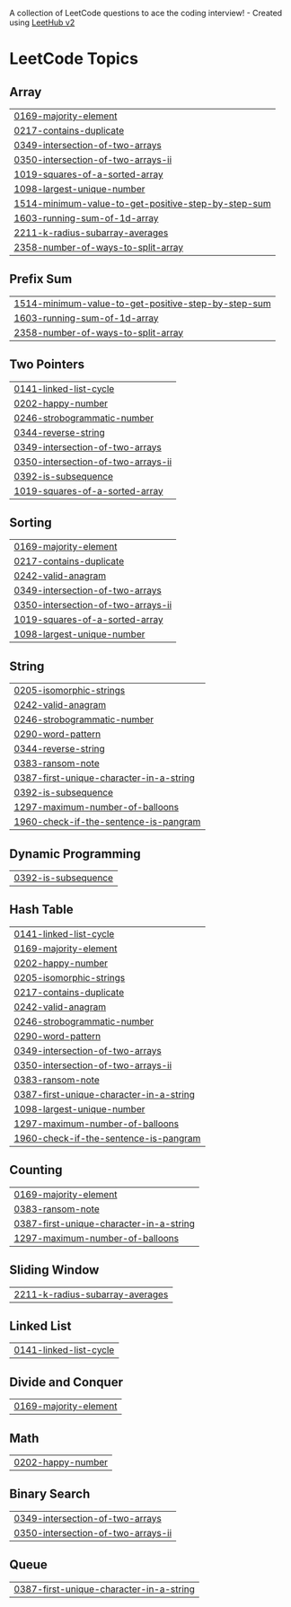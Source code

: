 A collection of LeetCode questions to ace the coding interview! - Created using [LeetHub v2](https://github.com/arunbhardwaj/LeetHub-2.0)
<!---LeetCode Topics Start-->
# LeetCode Topics
## Array
|  |
| ------- |
| [0169-majority-element](https://github.com/marcusha429/Leetcode-Problem/tree/master/0169-majority-element) |
| [0217-contains-duplicate](https://github.com/marcusha429/Leetcode-Problem/tree/master/0217-contains-duplicate) |
| [0349-intersection-of-two-arrays](https://github.com/marcusha429/Leetcode-Problem/tree/master/0349-intersection-of-two-arrays) |
| [0350-intersection-of-two-arrays-ii](https://github.com/marcusha429/Leetcode-Problem/tree/master/0350-intersection-of-two-arrays-ii) |
| [1019-squares-of-a-sorted-array](https://github.com/marcusha429/Leetcode-Problem/tree/master/1019-squares-of-a-sorted-array) |
| [1098-largest-unique-number](https://github.com/marcusha429/Leetcode-Problem/tree/master/1098-largest-unique-number) |
| [1514-minimum-value-to-get-positive-step-by-step-sum](https://github.com/marcusha429/Leetcode-Problem/tree/master/1514-minimum-value-to-get-positive-step-by-step-sum) |
| [1603-running-sum-of-1d-array](https://github.com/marcusha429/Leetcode-Problem/tree/master/1603-running-sum-of-1d-array) |
| [2211-k-radius-subarray-averages](https://github.com/marcusha429/Leetcode-Problem/tree/master/2211-k-radius-subarray-averages) |
| [2358-number-of-ways-to-split-array](https://github.com/marcusha429/Leetcode-Problem/tree/master/2358-number-of-ways-to-split-array) |
## Prefix Sum
|  |
| ------- |
| [1514-minimum-value-to-get-positive-step-by-step-sum](https://github.com/marcusha429/Leetcode-Problem/tree/master/1514-minimum-value-to-get-positive-step-by-step-sum) |
| [1603-running-sum-of-1d-array](https://github.com/marcusha429/Leetcode-Problem/tree/master/1603-running-sum-of-1d-array) |
| [2358-number-of-ways-to-split-array](https://github.com/marcusha429/Leetcode-Problem/tree/master/2358-number-of-ways-to-split-array) |
## Two Pointers
|  |
| ------- |
| [0141-linked-list-cycle](https://github.com/marcusha429/Leetcode-Problem/tree/master/0141-linked-list-cycle) |
| [0202-happy-number](https://github.com/marcusha429/Leetcode-Problem/tree/master/0202-happy-number) |
| [0246-strobogrammatic-number](https://github.com/marcusha429/Leetcode-Problem/tree/master/0246-strobogrammatic-number) |
| [0344-reverse-string](https://github.com/marcusha429/Leetcode-Problem/tree/master/0344-reverse-string) |
| [0349-intersection-of-two-arrays](https://github.com/marcusha429/Leetcode-Problem/tree/master/0349-intersection-of-two-arrays) |
| [0350-intersection-of-two-arrays-ii](https://github.com/marcusha429/Leetcode-Problem/tree/master/0350-intersection-of-two-arrays-ii) |
| [0392-is-subsequence](https://github.com/marcusha429/Leetcode-Problem/tree/master/0392-is-subsequence) |
| [1019-squares-of-a-sorted-array](https://github.com/marcusha429/Leetcode-Problem/tree/master/1019-squares-of-a-sorted-array) |
## Sorting
|  |
| ------- |
| [0169-majority-element](https://github.com/marcusha429/Leetcode-Problem/tree/master/0169-majority-element) |
| [0217-contains-duplicate](https://github.com/marcusha429/Leetcode-Problem/tree/master/0217-contains-duplicate) |
| [0242-valid-anagram](https://github.com/marcusha429/Leetcode-Problem/tree/master/0242-valid-anagram) |
| [0349-intersection-of-two-arrays](https://github.com/marcusha429/Leetcode-Problem/tree/master/0349-intersection-of-two-arrays) |
| [0350-intersection-of-two-arrays-ii](https://github.com/marcusha429/Leetcode-Problem/tree/master/0350-intersection-of-two-arrays-ii) |
| [1019-squares-of-a-sorted-array](https://github.com/marcusha429/Leetcode-Problem/tree/master/1019-squares-of-a-sorted-array) |
| [1098-largest-unique-number](https://github.com/marcusha429/Leetcode-Problem/tree/master/1098-largest-unique-number) |
## String
|  |
| ------- |
| [0205-isomorphic-strings](https://github.com/marcusha429/Leetcode-Problem/tree/master/0205-isomorphic-strings) |
| [0242-valid-anagram](https://github.com/marcusha429/Leetcode-Problem/tree/master/0242-valid-anagram) |
| [0246-strobogrammatic-number](https://github.com/marcusha429/Leetcode-Problem/tree/master/0246-strobogrammatic-number) |
| [0290-word-pattern](https://github.com/marcusha429/Leetcode-Problem/tree/master/0290-word-pattern) |
| [0344-reverse-string](https://github.com/marcusha429/Leetcode-Problem/tree/master/0344-reverse-string) |
| [0383-ransom-note](https://github.com/marcusha429/Leetcode-Problem/tree/master/0383-ransom-note) |
| [0387-first-unique-character-in-a-string](https://github.com/marcusha429/Leetcode-Problem/tree/master/0387-first-unique-character-in-a-string) |
| [0392-is-subsequence](https://github.com/marcusha429/Leetcode-Problem/tree/master/0392-is-subsequence) |
| [1297-maximum-number-of-balloons](https://github.com/marcusha429/Leetcode-Problem/tree/master/1297-maximum-number-of-balloons) |
| [1960-check-if-the-sentence-is-pangram](https://github.com/marcusha429/Leetcode-Problem/tree/master/1960-check-if-the-sentence-is-pangram) |
## Dynamic Programming
|  |
| ------- |
| [0392-is-subsequence](https://github.com/marcusha429/Leetcode-Problem/tree/master/0392-is-subsequence) |
## Hash Table
|  |
| ------- |
| [0141-linked-list-cycle](https://github.com/marcusha429/Leetcode-Problem/tree/master/0141-linked-list-cycle) |
| [0169-majority-element](https://github.com/marcusha429/Leetcode-Problem/tree/master/0169-majority-element) |
| [0202-happy-number](https://github.com/marcusha429/Leetcode-Problem/tree/master/0202-happy-number) |
| [0205-isomorphic-strings](https://github.com/marcusha429/Leetcode-Problem/tree/master/0205-isomorphic-strings) |
| [0217-contains-duplicate](https://github.com/marcusha429/Leetcode-Problem/tree/master/0217-contains-duplicate) |
| [0242-valid-anagram](https://github.com/marcusha429/Leetcode-Problem/tree/master/0242-valid-anagram) |
| [0246-strobogrammatic-number](https://github.com/marcusha429/Leetcode-Problem/tree/master/0246-strobogrammatic-number) |
| [0290-word-pattern](https://github.com/marcusha429/Leetcode-Problem/tree/master/0290-word-pattern) |
| [0349-intersection-of-two-arrays](https://github.com/marcusha429/Leetcode-Problem/tree/master/0349-intersection-of-two-arrays) |
| [0350-intersection-of-two-arrays-ii](https://github.com/marcusha429/Leetcode-Problem/tree/master/0350-intersection-of-two-arrays-ii) |
| [0383-ransom-note](https://github.com/marcusha429/Leetcode-Problem/tree/master/0383-ransom-note) |
| [0387-first-unique-character-in-a-string](https://github.com/marcusha429/Leetcode-Problem/tree/master/0387-first-unique-character-in-a-string) |
| [1098-largest-unique-number](https://github.com/marcusha429/Leetcode-Problem/tree/master/1098-largest-unique-number) |
| [1297-maximum-number-of-balloons](https://github.com/marcusha429/Leetcode-Problem/tree/master/1297-maximum-number-of-balloons) |
| [1960-check-if-the-sentence-is-pangram](https://github.com/marcusha429/Leetcode-Problem/tree/master/1960-check-if-the-sentence-is-pangram) |
## Counting
|  |
| ------- |
| [0169-majority-element](https://github.com/marcusha429/Leetcode-Problem/tree/master/0169-majority-element) |
| [0383-ransom-note](https://github.com/marcusha429/Leetcode-Problem/tree/master/0383-ransom-note) |
| [0387-first-unique-character-in-a-string](https://github.com/marcusha429/Leetcode-Problem/tree/master/0387-first-unique-character-in-a-string) |
| [1297-maximum-number-of-balloons](https://github.com/marcusha429/Leetcode-Problem/tree/master/1297-maximum-number-of-balloons) |
## Sliding Window
|  |
| ------- |
| [2211-k-radius-subarray-averages](https://github.com/marcusha429/Leetcode-Problem/tree/master/2211-k-radius-subarray-averages) |
## Linked List
|  |
| ------- |
| [0141-linked-list-cycle](https://github.com/marcusha429/Leetcode-Problem/tree/master/0141-linked-list-cycle) |
## Divide and Conquer
|  |
| ------- |
| [0169-majority-element](https://github.com/marcusha429/Leetcode-Problem/tree/master/0169-majority-element) |
## Math
|  |
| ------- |
| [0202-happy-number](https://github.com/marcusha429/Leetcode-Problem/tree/master/0202-happy-number) |
## Binary Search
|  |
| ------- |
| [0349-intersection-of-two-arrays](https://github.com/marcusha429/Leetcode-Problem/tree/master/0349-intersection-of-two-arrays) |
| [0350-intersection-of-two-arrays-ii](https://github.com/marcusha429/Leetcode-Problem/tree/master/0350-intersection-of-two-arrays-ii) |
## Queue
|  |
| ------- |
| [0387-first-unique-character-in-a-string](https://github.com/marcusha429/Leetcode-Problem/tree/master/0387-first-unique-character-in-a-string) |
<!---LeetCode Topics End-->
